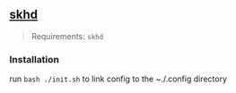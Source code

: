 ## [skhd](https://github.com/koekeishiya/skhd)

> Requirements: `skhd`

### Installation

run `bash ./init.sh` to link config to the ~./.config directory
